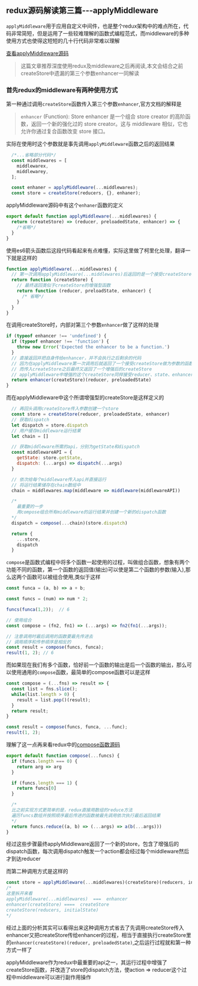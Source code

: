 ## redux源码解读第三篇---applyMiddleware
`applyMiddleware`用于应用自定义中间件，也是整个redux架构中的难点所在，代码非常简短，但是运用了一些较难理解的函数式编程范式，而middleware的多种使用方式也使得这短短的几十行代码非常难以理解

[查看applyMiddleware源码](https://github.com/reactjs/redux/blob/ab5cafdd50ee740261032cef94935c1f99354173/src/applyMiddleware.js)

> 这篇文章推荐深度使用redux及middleware之后再阅读,本文会结合之前createStore中遗漏的第三个参数enhancer一同解读

### 首先redux的middleware有两种使用方式

第一种通过调用`createStore`函数传入第三个参数`enhancer`,官方文档的解释是
> `enhancer` (Function): Store enhancer 是一个组合 store creator 的高阶函数，返回一个新的强化过的 store creator。这与 middleware 相似，它也允许你通过复合函数改变 store 接口。

实际在使用时这个参数就是事先调用`applyMiddleware`函数之后的返回结果


```javascript
  /*...省略部分代码*/
  const middlewares = [
    middlewarex,
    middlewarey,
  ];

  const enhaner = applyMiddleware(...middlewares);
  const store = createStore(reducers, {}, enhaner);
```

applyMiddleware源码中有这个`enhaner`函数的定义

```javascript
export default function applyMiddleware(...middlewares) {
  return (createStore) => (reducer, preloadedState, enhancer) => {
    /*省略*/
  }
}
```

使用es6箭头函数后这段代码看起来有点难懂，实际这里做了柯里化处理，翻译一下就是这样的
```javascript
function applyMiddleware(...middlewares) {
  // 第一次调用applyMiddleware(...middlewares)后返回的是一个接受createStore函数为参数的函数
  return function (createStore) {
    // 最终返回类似于createStore的增强型函数
    return function (reducer, preloadState, enhancer) {
      /* 省略*/
    }
  }
}
```

在调用createStore时，内部对第三个参数`enhancer`做了这样的处理
```javascript
if (typeof enhancer !== 'undefined') {
  if (typeof enhancer !== 'function') {
    throw new Error('Expected the enhancer to be a function.')
  }
  // 直接返回并把自身传给enhancer，并不会执行之后剩余的代码
  // 因为在applyMiddleware第一次调用后就返回了一个接受createStore做为参数的函数
  // 而传入createStore之后最终又返回了一个增强后的createStore
  // applyMiddleware中增强的这个createStore同样接受reducer、state、enhancer三个参数
  return enhancer(createStore)(reducer, preloadedState)
}
```

而在applyMiddleware中这个所谓增强型的createStore是这样定义的

```javascript
  // 再回头调用createStore传入参数创建一个store
  const store = createStore(reducer, preloadedState, enhancer)
  // 获取dispatch
  let dispatch = store.dispatch
  // 用户缓存middleware运行结果
  let chain = []

  // 获取middleware所需的api，分别为getState和dispatch
  const middlewareAPI = {
    getState: store.getState,
    dispatch: (...args) => dispatch(...args)
  }

  // 依次给每个middleware传入api并直接运行
  // 将运行结果储存在chain数组中
  chain = middlewares.map(middleware => middleware(middlewareAPI))

  /*
    最重要的一步
    用compose组合所有middleware的运行结果并创建一个新的dispatch函数
  */
  dispatch = compose(...chain)(store.dispatch)

  return {
    ...store,
    dispatch
  }
```

`compose`是函数式编程中将多个函数一起使用的过程，叫做组合函数，想象有两个功能不同的函数，第一个函数的返回值(输出)可以使是第二个函数的参数(输入),那么这两个函数可以被组合使用,类似于这样
```javascript
const funca = (a, b) => a + b;

const funcs = (num) => num * 2;

funcs(funca(1,2));  // 6

// 使用组合
const compose = (fn2, fn1) => (...args) => fn2(fn1(...args));

// 注意调用时最后调用的函数要最先传进去
// 调用顺序和传参顺序是相反的
const result = compose(funcs, funca);
result(1, 2); // 6
```
而如果现在我们有多个函数，恰好前一个函数的输出是后一个函数的输出，那么可以使用通用的`compose`函数，最简单的compose函数可以是这样
```javascript
const compose = (...fns) => result => {
  const list = fns.slice();
  while(list.length > 0) {
    result = list.pop()(result);
  }
  return result;
}

const result = compose(funcs, funca, ...func);
result(1, 2);
```

理解了这一点再来看redux中的[compose函数源码](https://github.com/reactjs/redux/blob/feb85574115ec2c7174527b126435abd6154481a/src/compose.js)

```javascript
export default function compose(...funcs) {
  if (funcs.length === 0) {
    return arg => arg
  }

  if (funcs.length === 1) {
    return funcs[0]
  }

  /*
  比之前实现方式更简单的是，redux直接用数组的reduce方法
  遍历funcs数组并按照顺序最后传进的函数被最先调用依次执行最后返回结果
  */
  return funcs.reduce((a, b) => (...args) => a(b(...args)))
}
```

经过这些步骤最终applyMiddleware返回了一个新的store，包含了增强后的dispatch函数，每次调用dispatch触发一个action都会经过每个middleware然后才到达reducer

而第二种调用方式是这样的
```javascript
const store = applyMiddleware(...middlewares)(createStore)(reducers, initialState);
/*
这里拆开来看
applyMiddleware(...middlewares)  ===  enhancer
enhancer(createStore) ====  createStore
createStore(reducers, initialState)
*/
```
经过上面的分析其实可以看得出来这种调用方式省去了先调用createStore传入enhancer又把createStore传给enhancer的过程，相当于直接执行createStore里的`enhancer(createStore)(reducer, preloadedState)`,之后运行过程就和第一种方式一样了

applyMiddleware作为redux中最重要的api之一，其运行过程中增强了createStore函数，并改造了store的dispatch方法，使action => reducer这个过程中middleware可以进行副作用操作
